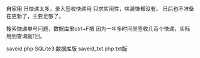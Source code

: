 自家用
日快递太多，录入签收快递用
只求实用性，啥装饰都没有。
日后也不准备在更新了，主要足够了。

搜索快递单号问题，数据库里ctrl+F把 
因为一年多时间里签收几百个快递，实际用到查询就1回。

saveid.php SQLite3 数据库版
saveid_txt.php  txt版
